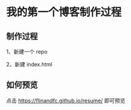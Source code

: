 # 我的第一个博客制作过程

## 制作过程

1、新建一个 repo 

2、新建 index.html

## 如何预览

点击 https://flinandfc.github.io/resume/ 即可预览
